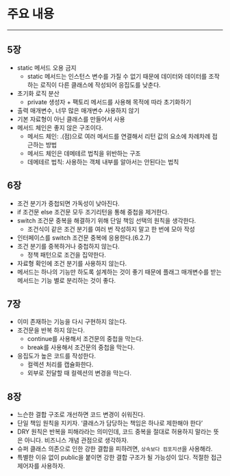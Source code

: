 # 주요 내용

---

## 5장

- static 메서드 오용 금지
  - static 메서드는 인스턴스 변수를 가질 수 없기 때문에 데이터와 데이터를 조작하는 로직이 다른 클래스에 작성되어 응집도를 낮춘다.
- 초기화 로직 분산
  - private 생성자 + 팩토리 메서드를 사용해 목적에 따라 초기화하기
- 출력 매개변수, 너무 많은 매개변수 사용하지 않기
- 기본 자료형이 아닌 클래스를 만들어서 사용
- 메서드 체인은 좋지 않은 구조이다.
  - 메서드 체인: .(점)으로 여러 메서드를 연결해서 리턴 값의 요소에 차례차례 접근하는 방법
  - 메서드 체인은 데메테르 법칙을 위반하는 구조
  - 데메테르 법칙: 사용하는 객체 내부를 알아서는 안된다는 법칙

## 6장

- 조건 분기가 중첩되면 가독성이 낮아진다.
- if 조건문 else 조건문 모두 조기리턴을 통해 중첩을 제거한다.
- switch 조건문 중복을 해결하기 위해 단일 책임 선택의 원칙을 생각한다.
  - 조건식이 같은 조건 분기를 여러 번 작성하지 말고 한 번에 모아 작성
- 인터페이스를 switch 조건문 중복에 응용한다.(6.2.7)
- 조건 분기를 중복하거나 중첩하지 않는다.
  - 정책 패턴으로 조건을 집약한다.
- 자료형 확인에 조건 분기를 사용하지 않는다.
- 메서드는 하나의 기능만 하도록 설계하는 것이 좋기 때문에 플래그 매개변수를 받는 메서드는 기능 별로 분리하는 것이 좋다.

## 7장

- 이미 존재하는 기능을 다시 구현하지 않는다.
- 조건문을 반복 하지 않는다.
  - continue를 사용해서 조건문의 중첩을 막는다.
  - break를 사용해서 조건문의 중첩을 막는다.
- 응집도가 높은 코드를 작성한다.
  - 컬렉션 처리를 캡슐화한다.
  - 외부로 전달할 때 컬렉션의 변경을 막는다.

## 8장

- 느슨한 결합 구조로 개선하면 코드 변경이 쉬워진다.
- 단일 책임 원칙을 지키자. ‘클래스가 담당하는 책임은 하나로 제한해야 한다’
- DRY 원칙은 반복을 피해라라는 의미인데, 코드 중복을 절대로 허용하지 말라는 뜻은 아니다. 비즈니스 개념 관점으로 생각하자.
- 슈퍼 클래스 의존으로 인한 강한 결합을 피하려면, `상속보다 컴포지션`을 사용해라.
- 특별한 이유 없이 public을 붙이면 강한 결합 구조가 될 가능성이 있다. 적절한 접근제어자를 사용하자.
